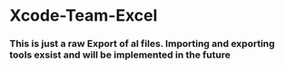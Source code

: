 # Xcode-Team-Excel

### This is just a raw Export of al files. Importing and exporting tools exsist and will be implemented in the future
